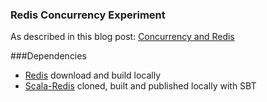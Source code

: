 ### Redis Concurrency Experiment
As described in this blog post: [Concurrency and Redis](http://santosh-log.heroku.com/2011/07/02/concurrency-and-redis/)


###Dependencies
 * [Redis](http://redis.io/download)  download and build locally
 * [Scala-Redis](https://github.com/debasishg/scala-redis) cloned, built and published locally with SBT